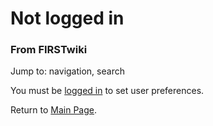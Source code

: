 # Not logged in

### From FIRSTwiki

Jump to: navigation, search

You must be [logged in](/index.php/Special:Userlogin "Special:Userlogin" ) to
set user preferences.

Return to [Main Page](/index.php/Main_Page "Main Page" ).

